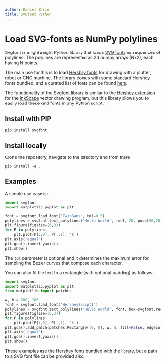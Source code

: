 ```yaml
---
author: Daniel Berio
title: SVGfont Python
---
```


# Load SVG-fonts as NumPy polylines

Svgfont is a lightweight Python library that loads [SVG
fonts](https://www.w3.org/TR/SVG11/fonts.html) as sequences of
polylines. The polylines are represented as 2d numpy arrays (Nx2), each
having N points.

The main use for this is to load [Hershey
fonts](https://en.wikipedia.org/wiki/Hershey_fonts) for drawing with a
plotter, robot or CNC machine. The library comes with some standard
Hershey fonts bundled, and a curated list of fonts can be found
[here](https://gitlab.com/oskay/svg-fonts).

The functionality of the Svgfont library is similar to the [Hershey
extension](https://www.evilmadscientist.com/2011/hershey-text-an-inkscape-extension-for-engraving-fonts/)
for the [InkScape](https://inkscape.org) vector drawing program, but
this library allows you to easily load these kind fonts in any Python
script.

## Install with PIP

``` example
pip install svgfont
```

## Install locally

Clone the repository, navigate to the directory and from there

``` example
pip install -e .
```

## Examples

A simple use case is:

``` python
import svgfont
import matplotlib.pyplot as plt

font = svgfont.load_font('TwinSans', tol=0.5)
polylines = svgfont.text_polylines('Hello World', font, 20, pos=[50,20]) # pos is optional
plt.figure(figsize=(6,3))
for P in polylines:
    plt.plot(P[:,0], P[:,1], 'k')
plt.axis('equal')
plt.gca().invert_yaxis()
plt.show()
```

The `tol` parameter is optional and it determines the maximum error for
sampling the Bezier curves that compose each character.

You can also fit the text to a rectangle (with optional padding) as
follows:

``` python
import svgfont
import matplotlib.pyplot as plt
from matplotlib import patches

w, h = 200, 100
font = svgfont.load_font('HersheyScript1')
polylines = svgfont.text_polylines('Hello World', font, box=svgfont.rect(0, 0, w, h), padding=10)
plt.figure(figsize=(6,3))
for P in polylines:
    plt.plot(P[:,0], P[:,1], 'k')
plt.gca().add_patch(patches.Rectangle((0, 0), w, h, fill=False, edgecolor='r'))
plt.axis('equal')
plt.gca().invert_yaxis()
plt.show()
```

These examples use the Hershey fonts [bundled with the
library](https://github.com/colormotor/svgfont/tree/main/svgfont/hershey),
but a path to a SVG font file can be provided also.
